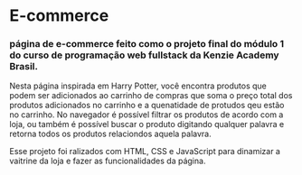 # E-commerce 

### página de e-commerce feito como o projeto final do módulo 1 do curso de programação web fullstack da Kenzie Academy Brasil.

Nesta página inspirada em Harry Potter, você encontra produtos que podem ser adicionados ao carrinho de compras que soma o preço total dos produtos adicionados no carrinho e a quenatidade de protudos qeu estão no carrinho. No navegador é possível filtrar os produtos de acordo com a loja, ou também é possível buscar o produto digitando qualquer palavra e retorna todos os produtos relaciondos aquela palavra.

Esse projeto foi ralizados com HTML, CSS e JavaScript para dinamizar a vaitrine da loja e fazer as funcionalidades da página.